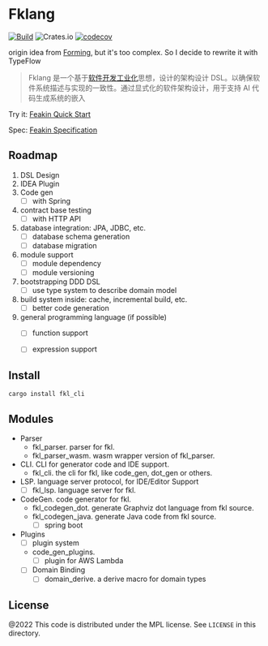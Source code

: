 # Fklang

[![Build](https://github.com/feakin/fklang/actions/workflows/build.yml/badge.svg)](https://github.com/feakin/fklang/actions/workflows/build.yml)
![Crates.io](https://img.shields.io/crates/v/fkl_cli)
[![codecov](https://codecov.io/gh/feakin/fklang/branch/master/graph/badge.svg?token=PCIL3T0NDR)](https://codecov.io/gh/feakin/fklang)

origin idea from [Forming](https://github.com/inherd/forming), but it's too complex. So I decide to rewrite it with TypeFlow

> Fklang 是一个基于[软件开发工业化](https://book.feakin.com/design-principles)思想，设计的架构设计 DSL。以确保软件系统描述与实现的一致性。通过显式化的软件架构设计，用于支持 AI 代码生成系统的嵌入

Try it: [Feakin Quick Start](https://book.feakin.com/quick-start.html)

Spec: [Feakin Specification](https://book.feakin.com/fklang/specification.html)

## Roadmap

1. DSL Design
2. IDEA Plugin
3. Code gen
    - [ ] with Spring
4. contract base testing
    - [ ] with HTTP API
5. database integration: JPA, JDBC, etc.
    - [ ] database schema generation
    - [ ] database migration
6. module support
    - [ ] module dependency
    - [ ] module versioning
7. bootstrapping DDD DSL
    - [ ] use type system to describe domain model
8. build system inside: cache, incremental build, etc.
    - [ ] better code generation
9. general programming language (if possible)
    - [ ] function support
    - [ ] expression support


## Install

```
cargo install fkl_cli
```

## Modules

- Parser
  - fkl_parser. parser for fkl.
  - fkl_parser_wasm. wasm wrapper version of fkl_parser.
- CLI. CLI for generator code and IDE support.
  - fkl_cli. the cli for fkl, like code_gen, dot_gen or others.
- LSP. language server protocol, for IDE/Editor Support
  - [ ] fkl_lsp. language server for fkl.
- CodeGen. code generator for fkl.
  - fkl_codegen_dot. generate Graphviz dot language from fkl source.
  - fkl_codegen_java. generate Java code from fkl source.
    - [ ] spring boot
- Plugins
  - [ ] plugin system
  - code_gen_plugins.
    - [ ] plugin for AWS Lambda
  - [ ] Domain Binding 
    - [ ] domain_derive. a derive macro for domain types

## License

@2022 This code is distributed under the MPL license. See `LICENSE` in this directory.
